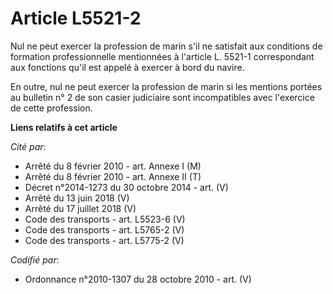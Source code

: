 # Article L5521-2

Nul ne peut exercer la profession de marin s'il ne satisfait aux conditions de formation professionnelle mentionnées à
l'article L. 5521-1 correspondant aux fonctions qu'il est appelé à exercer à bord du navire.

En outre, nul ne peut exercer la profession de marin si les mentions portées au bulletin n° 2 de son casier judiciaire sont
incompatibles avec l'exercice de cette profession.

**Liens relatifs à cet article**

_Cité par_:

  - Arrêté du 8 février 2010 - art. Annexe I (M)
  - Arrêté du 8 février 2010 - art. Annexe II (T)
  - Décret n°2014-1273 du 30 octobre 2014 - art. (V)
  - Arrêté du 13 juin 2018 (V)
  - Arrêté du 17 juillet 2018 (V)
  - Code des transports - art. L5523-6 (V)
  - Code des transports - art. L5765-2 (V)
  - Code des transports - art. L5775-2 (V)

_Codifié par_:

  - Ordonnance n°2010-1307 du 28 octobre 2010 - art. (V)
